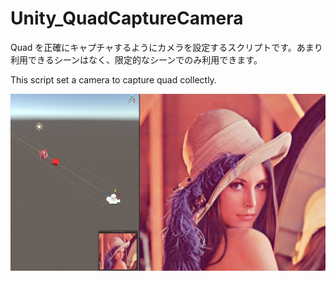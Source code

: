 # Unity_QuadCaptureCamera

Quad を正確にキャプチャするようにカメラを設定するスクリプトです。あまり利用できるシーンはなく、限定的なシーンでのみ利用できます。

This script set a camera to capture quad collectly.

![](https://github.com/XJINE/Unity_QuadCaptureCamera/blob/master/screenshot.jpg)
